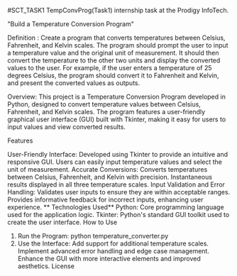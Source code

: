 #SCT_TASK1
TempConvProg(Task1)
internship task at the Prodigy InfoTech.

"Build a Temperature Conversion Program"

Definition : Create a program that converts temperatures between Celsius, Fahrenheit, and Kelvin scales. The program should prompt the user to input a temperature value and the original unit of measurement. It should then convert the temperature to the other two units and display the converted values to the user. For example, if the user enters a temperature of 25 degrees Celsius, the program should convert it to Fahrenheit and Kelvin, and present the converted values as outputs.

Overview: This project is a Temperature Conversion Program developed in Python, designed to convert temperature values between Celsius, Fahrenheit, and Kelvin scales. The program features a user-friendly graphical user interface (GUI) built with Tkinter, making it easy for users to input values and view converted results.

Features

User-Friendly Interface:
Developed using Tkinter to provide an intuitive and responsive GUI.
Users can easily input temperature values and select the unit of measurement.
Accurate Conversions:
Converts temperatures between Celsius, Fahrenheit, and Kelvin with precision.
Instantaneous results displayed in all three temperature scales.
Input Validation and Error Handling:
Validates user inputs to ensure they are within acceptable ranges.
Provides informative feedback for incorrect inputs, enhancing user experience. ** Technologies Used**
Python:
Core programming language used for the application logic.
Tkinter:
Python's standard GUI toolkit used to create the user interface.
How to Use

1. Run the Program:
    python temperature_converter.py
2. Use the Interface:
Add support for additional temperature scales.
Implement advanced error handling and edge case management.
Enhance the GUI with more interactive elements and improved aesthetics.
License
